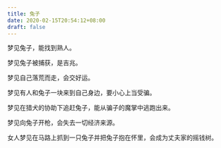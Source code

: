 ```yaml
---
title: 兔子
date: 2020-02-15T20:54:12+08:00
draft: false
---
```


梦见兔子，能找到熟人。

梦见兔子被捕获，是吉兆。

梦见自己落荒而走，会交好运。

梦见有人和兔子一块来到自己身边，要小心上当受骗。

梦见在猎犬的协助下追赶兔子，能从骗子的魔掌中逃跑出来。

梦见向兔子开枪，会失去一切经济来源。

女人梦见在马路上抓到一只兔子并把兔子抱在怀里，会成为丈夫家的摇钱树。